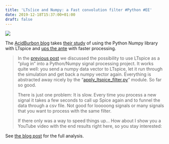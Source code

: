 ```yaml
---
title: 'LTs[ice and Numpy: a Fast convolution filter #Python #EE'
date: 2019-12-18T15:37:00+01:00
draft: false
---
```


![](https://cdn-blog.adafruit.com/uploads/2019/12/Untitled-58.png)

The [AcidBurbon blog](https://acidbourbon.wordpress.com/2019/12/04/ltspice-numpy-part-2-fast-convolution-filter/) takes [their study](https://acidbourbon.wordpress.com/2019/11/26/seamless-integration-of-ltspice-in-python-numpy-signal-processing/) of using the Python Numpy library with LTspice and [ups the ante](https://acidbourbon.wordpress.com/2019/12/04/ltspice-numpy-part-2-fast-convolution-filter/) with faster processing.

> In the [previous post](https://acidbourbon.wordpress.com/2019/11/26/seamless-integration-of-ltspice-in-python-numpy-signal-processing/) we discussed the possibility to use LTspice as a “plug in” into a Python/Numpy signal processing project. It works quite well: you send a numpy data vector to LTspice, let it run through the simulation and get back a numpy vector again. Everything is abstracted away nicely by the “[apply\_ltspice\_filter.py](https://github.com/acidbourbon/numpy_ltspice_filter/blob/master/apply_ltspice_filter.py)” module. So far so good.
> 
> There is just one problem: It is slow. Every time you process a new signal it takes a few seconds to call up Spice again and to funnel the data through a csv file. Not good for looooong signals or many signals that you want to process with the same filter.
> 
> If there only was a way to speed things up… How about I show you a YouTube video with the end results right here, so you stay interested:

See [the blog post](https://acidbourbon.wordpress.com/2019/12/04/ltspice-numpy-part-2-fast-convolution-filter/) for the full analysis.